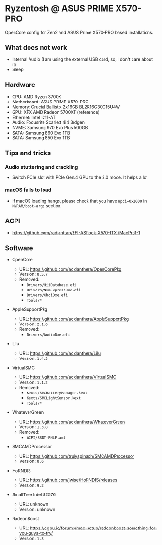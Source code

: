 # Ryzentosh @ ASUS PRIME X570-PRO

OpenCore config for Zen2 and ASUS Prime X570-PRO based installations.

## What does not work

* Internal Audio (I am using the external USB card, so, I don't care about it)
* Sleep

## Hardware

* CPU: AMD Ryzen 3700X
* Motherboard: ASUS PRIME X570-PRO
* Memory: Crucial Ballistix 2x16GB BL2K16G30C15U4W
* GPU: XFX AMD Radeon 5700XT (reference)
* Ethernet: Intel I211-AT
* Audio: Focusrite Scarlett 4i4 3rdgen
* NVME: Samsung 970 Evo Plus 500GB
* SATA: Samsung 860 Evo 1TB
* SATA: Samsung 850 Evo 1TB

## Tips and tricks

### Audio stuttering and crackling

* Switch PCIe slot with PCIe Gen.4 GPU to the 3.0 mode. It helps a lot

### macOS fails to load

* If macOS loading hangs, please check that you have `npci=0x2000` in `NVRAM/boot-args` section.

## ACPI

* https://github.com/radianttap/EFI-ASRock-X570-ITX-iMacPro1-1

## Software

* OpenCore 
  * URL: https://github.com/acidanthera/OpenCorePkg
  * Version: `0.5.7`
  * Removed:
    * `Drivers/HiiDatabase.efi`
    * `Drivers/NvmExpressDxe.efi`
    * `Drivers/XhciDxe.efi`
    * `Tools/*`

* AppleSupportPkg
  * URL: https://github.com/acidanthera/AppleSupportPkg
  * Version: `2.1.6`
  * Removed:
    * `Drivers/AudioDxe.efi`

* Lilu
  * URL: https://github.com/acidanthera/Lilu
  * Version: `1.4.3`

* VirtualSMC
  * URL: https://github.com/acidanthera/VirtualSMC
  * Version: `1.1.2`
  * Removed:
    * `Kexts/SMCBatteryManager.kext`
    * `Kexts/SMCLightSensor.kext`
    * `Tools/*`

* WhateverGreen
  * URL: https://github.com/acidanthera/WhateverGreen
  * Version: `1.3.8`
  * Removed:
    * `ACPI/SSDT-PNLF.aml`

* SMCAMDProcessor
  * URL: https://github.com/trulyspinach/SMCAMDProcessor
  * Version: `0.6`

* HoRNDIS
  * URL: https://github.com/jwise/HoRNDIS/releases
  * Version: `9.2`

* SmallTree Intel 82576
  * URL: unknown
  * Version: unknown

* RadeonBoost
  * URL: https://egpu.io/forums/mac-setup/radeonboost-something-for-you-guys-to-try/
  * Version: `1.3`

